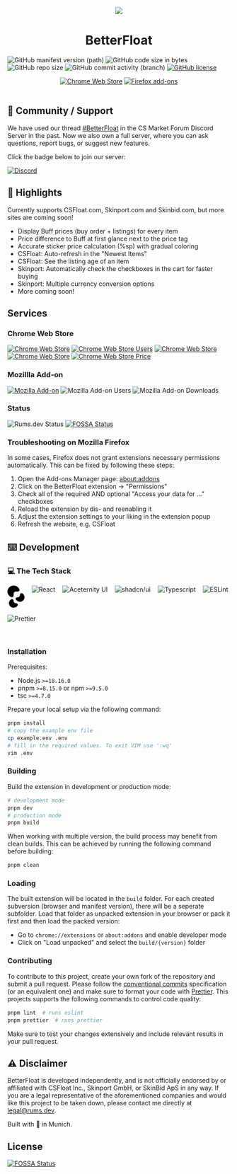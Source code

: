 <p align="center">
  <a href="https://chrome.google.com/webstore/detail/bphfhlfhnohppnleaehnlfigkkccpglk">
    <img width="128" src="https://raw.githubusercontent.com/GODrums/BetterFloat/main/public/betterfloat_logo128.png"/>
  </a>
  <h1 align="center">BetterFloat</h1>
</p>

![GitHub manifest version (path)](https://img.shields.io/github/manifest-json/v/GODrums/betterfloat)
![GitHub code size in bytes](https://img.shields.io/github/languages/code-size/GODrums/betterfloat)
![GitHub repo size](https://img.shields.io/github/repo-size/GODrums/betterfloat)
![GitHub commit activity (branch)](https://img.shields.io/github/commit-activity/w/GODrums/BetterFloat)
[![GitHub license](https://img.shields.io/badge/license-MIT-blue.svg)](https://raw.githubusercontent.com/GODrums/BetterEsportal/LICENSE)

<p align="center">
  <a href="https://chromewebstore.google.com/detail/betterfloat/bphfhlfhnohppnleaehnlfigkkccpglk">
    <picture>
      <source srcset="https://i.imgur.com/XBIE9pk.png" media="(prefers-color-scheme: dark)">
      <img height="58" src="https://i.imgur.com/oGxig2F.png" alt="Chrome Web Store"></picture></a>
  <a href="https://addons.mozilla.org/en-US/firefox/addon/betterfloat/">
    <picture>
      <source srcset="https://i.imgur.com/ZluoP7T.png" media="(prefers-color-scheme: dark)">
      <img height="58" src="https://i.imgur.com/4PobQqE.png" alt="Firefox add-ons"></picture></a>
  </br></br>
</p>

## 🤝 Community / Support

<p>
We have used our thread <a href="https://discord.com/channels/664104795367538690/1140464870559584267">#BetterFloat</a> in the CS Market Forum Discord Server in the past. Now we also own a full server, where you can ask questions, report bugs, or suggest new features.
</p>

Click the badge below to join our server:

[![Discord](https://img.shields.io/badge/Discord-5865F2?logo=discord&logoColor=white)](https://discord.gg/VQWXp33nSW)

## 📄 Highlights

Currently supports CSFloat.com, Skinport.com and Skinbid.com, but more sites are coming soon!

-   Display Buff prices (buy order + listings) for every item
-   Price difference to Buff at first glance next to the price tag
-   Accurate sticker price calculation (%sp) with gradual coloring
-   CSFloat: Auto-refresh in the "Newest Items"
-   CSFloat: See the listing age of an item
-   Skinport: Automatically check the checkboxes in the cart for faster buying
-   Skinport: Multiple currency conversion options
-   More coming soon!

## Services

### Chrome Web Store

[![Chrome Web Store](https://img.shields.io/chrome-web-store/v/bphfhlfhnohppnleaehnlfigkkccpglk.svg?label=Chrome%20Web%20Store&logo=googlechrome)](https://chrome.google.com/webstore/detail/bphfhlfhnohppnleaehnlfigkkccpglk)
[![Chrome Web Store Users](https://img.shields.io/chrome-web-store/users/bphfhlfhnohppnleaehnlfigkkccpglk.svg)](https://chrome.google.com/webstore/detail/bphfhlfhnohppnleaehnlfigkkccpglk)
[![Chrome Web Store](https://img.shields.io/chrome-web-store/stars/bphfhlfhnohppnleaehnlfigkkccpglk.svg)](https://chrome.google.com/webstore/detail/bphfhlfhnohppnleaehnlfigkkccpglk)
[![Chrome Web Store](https://img.shields.io/chrome-web-store/rating-count/bphfhlfhnohppnleaehnlfigkkccpglk.svg)](https://chrome.google.com/webstore/detail/bphfhlfhnohppnleaehnlfigkkccpglk)
[![Chrome Web Store Price](https://img.shields.io/chrome-web-store/price/bphfhlfhnohppnleaehnlfigkkccpglk.svg)](https://chrome.google.com/webstore/detail/bphfhlfhnohppnleaehnlfigkkccpglk)

### Mozillla Add-on

[![Mozilla Add-on](https://img.shields.io/amo/v/betterfloat.svg?label=Mozilla%20Add-on&logo=firefox)](https://addons.mozilla.org/en-US/firefox/addon/betterfloat/)
![Mozilla Add-on Users](https://img.shields.io/amo/users/betterfloat)
![Mozilla Add-on Downloads](https://img.shields.io/amo/dw/betterfloat)

### Status

![Rums.dev Status](https://img.shields.io/endpoint?url=https%3A%2F%2Fapi.rums.dev%2Fstatus)
[![FOSSA Status](https://app.fossa.com/api/projects/git%2Bgithub.com%2FGODrums%2FBetterFloat.svg?type=shield)](https://app.fossa.com/projects/git%2Bgithub.com%2FGODrums%2FBetterFloat?ref=badge_shield)


### Troubleshooting on Mozilla Firefox

In some cases, Firefox does not grant extensions necessary permissions automatically. This can be fixed by following these steps:

1. Open the Add-ons Manager page: [about:addons](about:addons)
2. Click on the BetterFloat extension -> "Permissions"
3. Check all of the required AND optional "Access your data for ..." checkboxes
4. Reload the extension by dis- and reenabling it
5. Adjust the extension settings to your liking in the extension popup
6. Refresh the website, e.g. CSFloat

## ⌨️ Development

### 💻 The Tech Stack

<div style="display: flex; flex-direction: row; align-items: center; flex-wrap: wrap; gap: 1rem;">
<img align="center" src="./assets/plasmo.png" alt="Plasmo" height="50">
<img align="center" src="https://api.iconify.design/logos:react.svg?color=%23888888" alt="React" height="50">
<img align="center" src="https://avatars.githubusercontent.com/u/139895814?s=48&v=4" alt="Aceternity UI" height="50">
<img align="center" src="https://ui.aceternity.com/_next/image?url=%2Flogo.png&w=64&q=75" alt="shadcn/ui" height="50">
<img align="center" src="https://icongr.am/devicon/typescript-original.svg?size=128&color=currentColor" alt="Typescript" height="50">
<img align="center" src="https://api.iconify.design/logos:eslint.svg?color=%23888888" alt="ESLint" height="50">
<img align="center" src="https://api.iconify.design/logos:prettier.svg?color=%23888888" alt="Prettier" height="50">
</div>

### Installation

Prerequisites:

-   Node.js `>=18.16.0`
-   pnpm `>=8.15.0` or npm `>=9.5.0`
-   tsc `>=4.7.0`

Prepare your local setup via the following command:

```bash
pnpm install
# copy the example env file
cp example.env .env
# fill in the required values. To exit VIM use ':wq'
vim .env
```

### Building

Build the extension in development or production mode:

```bash
# development mode
pnpm dev 
# production mode
pnpm build
```

When working with multiple version, the build process may benefit from clean builds. This can be achieved by running the following command before building:

```bash
pnpm clean
```

### Loading

The built extension will be located in the `build` folder. For each created subversion (browser and manifest version), there will be a seperate subfolder. Load that folder as unpacked extension in your browser or pack it first and then load the packed version:
- Go to `chrome://extensions` or `about:addons` and enable developer mode
- Click on "Load unpacked" and select the `build/{version}` folder

### Contributing

To contribute to this project, create your own fork of the repository and submit a pull request.
Please follow the [conventional commits](https://www.conventionalcommits.org/en/v1.0.0/) specification (or an equivalent one) and make sure to format your code with [Prettier](https://prettier.io/). This projects supports the following commands to control code quality:

```bash
pnpm lint  # runs eslint
pnpm prettier  # runs prettier
```

Make sure to test your changes extensively and include relevant results in your pull request.

## ⚠️ Disclaimer

BetterFloat is developed independently, and is not officially endorsed by or affiliated with CSFloat Inc., Skinport GmbH, or SkinBid ApS in any way. If you are a legal representative of the aforementioned companies and would like this project to be taken down, please contact me directly at legal@rums.dev.

Built with 🖤 in Munich.

## License
[![FOSSA Status](https://app.fossa.com/api/projects/git%2Bgithub.com%2FGODrums%2FBetterFloat.svg?type=large)](https://app.fossa.com/projects/git%2Bgithub.com%2FGODrums%2FBetterFloat?ref=badge_large)
